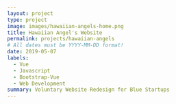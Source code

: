 ```yaml
---
layout: project
type: project
image: images/hawaiian-angels-home.png
title: Hawaiian Angel's Website
permalink: projects/hawaiian-angels
# All dates must be YYYY-MM-DD format!
date: 2019-05-07
labels:
  - Vue
  - Javascript
  - Bootstrap-Vue
  - Web Development
summary: Voluntary Website Redesign for Blue Startups 
---
```




